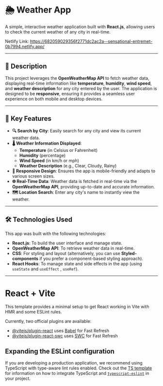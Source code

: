 # 🌦️ **Weather App**

A simple, interactive weather application built with **React.js**, allowing users to check the current weather of any city in real-time.

Netlify Link: https://682059029356f2771dc2ac2a--sensational-entremet-0b7994.netlify.app/

---

## 📖 **Description**

This project leverages the **OpenWeatherMap API** to fetch weather data, 
displaying real-time information like **temperature**, **humidity**, **wind speed**, and **weather description** for any city entered by the user. 
The application is designed to be **responsive**, ensuring it provides a seamless user experience on both mobile and desktop devices.

---

## 🌟 **Key Features**
- **🔍 Search by City**: Easily search for any city and view its current weather data.
- **🌡️ Weather Information Displayed**:
  - **Temperature** (in Celsius or Fahrenheit)
  - **Humidity** (percentage)
  - **Wind Speed** (in km/h or mph)
  - **Weather Description** (e.g., Clear, Cloudy, Rainy)
- **📱 Responsive Design**: Ensures the app is mobile-friendly and adapts to various screen sizes.
- **🌐 Real-Time Data**: Weather data is fetched in real-time via the **OpenWeatherMap API**, providing up-to-date and accurate information.
- **🗺️ Location Search**: Enter any city's name to instantly view the weather.

---

## 🛠️ **Technologies Used**
This app was built with the following technologies:
- **React.js**: To build the user interface and manage state.
- **OpenWeatherMap API**: To retrieve weather data in real-time.
- **CSS**: For styling and layout (alternatively, you can use **Styled-components** if you prefer a component-based styling approach).
- **React Hooks**: To manage state and side effects in the app (using `useState` and `useEffect` , `useRef`).

---












# React + Vite

This template provides a minimal setup to get React working in Vite with HMR and some ESLint rules.

Currently, two official plugins are available:

- [@vitejs/plugin-react](https://github.com/vitejs/vite-plugin-react/blob/main/packages/plugin-react) uses [Babel](https://babeljs.io/) for Fast Refresh
- [@vitejs/plugin-react-swc](https://github.com/vitejs/vite-plugin-react/blob/main/packages/plugin-react-swc) uses [SWC](https://swc.rs/) for Fast Refresh

## Expanding the ESLint configuration

If you are developing a production application, we recommend using TypeScript with type-aware lint rules enabled. Check out the [TS template](https://github.com/vitejs/vite/tree/main/packages/create-vite/template-react-ts) for information on how to integrate TypeScript and [`typescript-eslint`](https://typescript-eslint.io) in your project.
